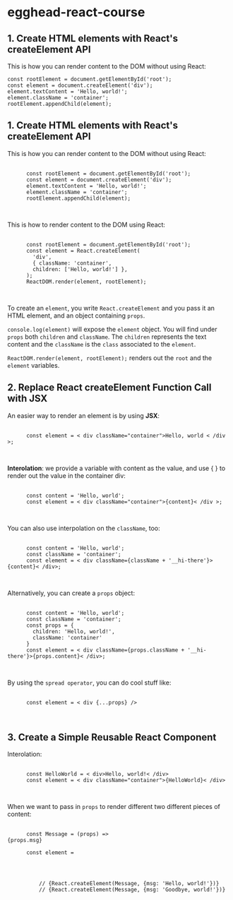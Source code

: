 # egghead-react-course
## 1. Create HTML elements with React's createElement API
This is how you can render content to the DOM without using React:
```
const rootElement = document.getElementById('root');
const element = document.createElement('div');
element.textContent = 'Hello, world!';
element.className = 'container';
rootElement.appendChild(element);
```

<h2>1. Create HTML elements with React's createElement API</h2>
  <p>This is how you can render content to the DOM without using React:</p>
  <pre class="language-bash">
    <code class="language-bash">
      const rootElement = document.getElementById('root');
      const element = document.createElement('div');
      element.textContent = 'Hello, world!';
      element.className = 'container';
      rootElement.appendChild(element);
    </code>
  </pre>
  <p>This is how to render content to the DOM using React:</p>
  <pre class="language-bash">
    <code class="language-bash">
      const rootElement = document.getElementById('root');
      const element = React.createElement(
        'div',
        { className: 'container',
        children: ['Hello, world!'] },
      );
      ReactDOM.render(element, rootElement);
    </code>
  </pre>
  <p>To create an <code>element</code>, you write <code>React.createElement</code> and you pass it an HTML element, and an object containing <code>props</code>.</p>
  <p><code>console.log(element)</code> will expose the <code>element</code> object. You will find under <code>props</code> both <code>children</code> and <code>className</code>. The <code>children</code> represents the text content and the <code>className</code> is the <code>class</code> associated to the <code>element</code>.</p>
  <p><code>ReactDOM.render(element, rootElement);</code> renders out the <code>root</code> and the <code>element</code> variables.</p>
  <h2>2. Replace React createElement Function Call with JSX</h2>
  <p>An easier way to render an element is by using <strong>JSX</strong>:</p>
  <pre class="language-bash">
    <code class="language-bash">
      const element = < div className="container">Hello, world < /div >;
    </code>
  </pre>
  <p><strong>Interolation</strong>: we provide a variable with content as the value, and use { } to render out the value in the container div:</p>
  <pre class="language-bash">
    <code class="language-bash">
      const content = 'Hello, world';
      const element = < div className="container">{content}< /div >;
    </code>
  </pre>
  <p>You can also use interpolation on the <code>className</code>, too:</p>
  <pre class="language-bash">
    <code class="language-bash">
      const content = 'Hello, world';
      const className = 'container';
      const element = < div className={className + '__hi-there'}>{content}< /div>;
    </code>
  </pre>
  <p>Alternatively, you can create a <code>props</code> object:</p>
  <pre class="language-bash">
    <code class="language-bash">
      const content = 'Hello, world';
      const className = 'container';
      const props = {
        children: 'Hello, world!',
        className: 'container'
      }
      const element = < div className={props.className + '__hi-there'}>{props.content}< /div>;
    </code>
  </pre>
  <p>By using the <code>spread operator</code>, you can do cool stuff like:</p>
  <pre class="language-bash">
    <code class="language-bash">
      const element = < div {...props} />
    </code>
  </pre>
  <h2>3. Create a Simple Reusable React Component</h2>
  <p>Interolation:</p>
  <pre class="language-bash">
    <code class="language-bash">
      const HelloWorld = < div>Hello, world!< /div>
      const element = < div className="container">{HelloWorld}< /div>
    </code>
  </pre>
  <p>When we want to pass in <code>props</code> to render different two different pieces of content:</p>
  <pre class="language-bash">
    <code class="language-bash">
      const Message = (props) => <div>{props.msg}</div>
      const element =
        <div className="container">
          <Message msg='Hello, world!' />
          <Message msg='Goodbye, world!' />
          // {React.createElement(Message, {msg: 'Hello, world!'})}
          // {React.createElement(Message, {msg: 'Goodbye, world!'})}
        </div>
    </code>
  </pre>
